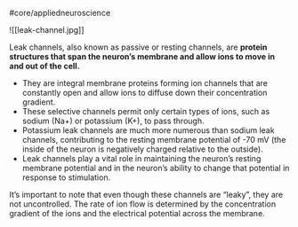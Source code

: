 #core/appliedneuroscience

![[leak-channel.jpg]]

Leak channels, also known as passive or resting channels, are **protein structures that span the neuron’s membrane and allow ions to move in and out of the cell.**

- They are integral membrane proteins forming ion channels that are constantly open and allow ions to diffuse down their concentration gradient.
- These selective channels permit only certain types of ions, such as sodium (Na+) or potassium (K+), to pass through.
- Potassium leak channels are much more numerous than sodium leak channels, contributing to the resting membrane potential of -70 mV (the inside of the neuron is negatively charged relative to the outside).
- Leak channels play a vital role in maintaining the neuron’s resting membrane potential and in the neuron’s ability to change that potential in response to stimulation.

It’s important to note that even though these channels are “leaky”, they are not uncontrolled. The rate of ion flow is determined by the concentration gradient of the ions and the electrical potential across the membrane.
